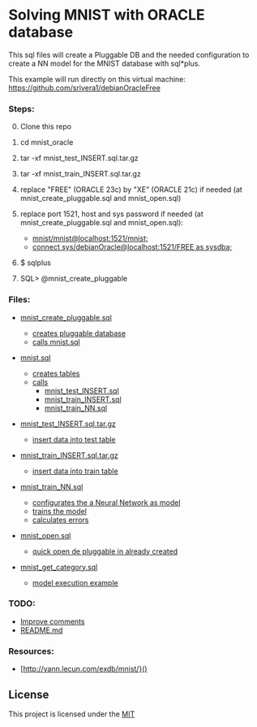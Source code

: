 <h1>Solving MNIST with ORACLE database</h1>

This sql files will create a Pluggable DB and the needed configuration to create a NN model for the MNIST database with sql*plus.

This example will run directly on this virtual machine:
https://github.com/srivera1/debianOracleFree

<h3>Steps:</h3>

0) Clone this repo
1) cd mnist_oracle
2) tar -xf mnist_test_INSERT.sql.tar.gz
3) tar -xf mnist_train_INSERT.sql.tar.gz
4) replace "FREE" (ORACLE 23c) by "XE" (ORACLE 21c) if needed (at mnist_create_pluggable.sql and mnist_open.sql)
5) replace port 1521, host and sys password if needed (at mnist_create_pluggable.sql and mnist_open.sql):

    - [mnist/mnist@localhost:1521/mnist;]()
    - [connect sys/debianOracle@localhost:1521/FREE as sysdba;]()

6) $ sqlplus
7) SQL> @mnist_create_pluggable

<h3>Files:</h3>

- [mnist_create_pluggable.sql]()
    - [creates pluggable database]()
    - [calls mnist.sql]()

- [mnist.sql]()
    - [creates tables]()
    - [calls]()
        - [mnist_test_INSERT.sql]()
        - [mnist_train_INSERT.sql]()
        - [mnist_train_NN.sql]()

- [mnist_test_INSERT.sql.tar.gz]()
    - [ insert data into test table]()

- [mnist_train_INSERT.sql.tar.gz]()
    - [ insert data into train table]()

- [mnist_train_NN.sql]()
    - [ configurates the a Neural Network as model]()
    - [ trains the model]()
    - [ calculates errors]()

- [mnist_open.sql]()
    - [ quick open de pluggable in already created]()

- [mnist_get_category.sql]()
    - [ model execution example]()

<h3>TODO:</h3>

- [Improve comments]()
- [README.md]()
    
<h3>Resources:</h3>

- [http://yann.lecun.com/exdb/mnist/}()

## License

This project is licensed under the [MIT](./LICENSE)